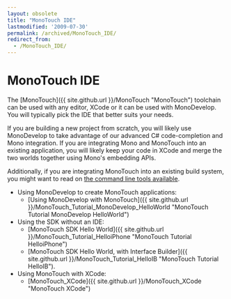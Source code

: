 ```yaml
---
layout: obsolete
title: "MonoTouch IDE"
lastmodified: '2009-07-30'
permalink: /archived/MonoTouch_IDE/
redirect_from:
  - /MonoTouch_IDE/
---
```


MonoTouch IDE
=============

The [MonoTouch]({{ site.github.url }}/MonoTouch "MonoTouch") toolchain can be used with any editor, XCode or it can be used with MonoDevelop. You will typically pick the IDE that better suits your needs.

If you are building a new project from scratch, you will likely use MonoDevelop to take advantage of our advanced C\# code-completion and Mono integration. If you are integrating Mono and MonoTouch into an existing application, you will likely keep your code in XCode and merge the two worlds together using Mono's embedding APIs.

Additionally, if you are integrating MonoTouch into an existing build system, you might want to read on [the command line tools available](#command-line-integration).

-   Using MonoDevelop to create MonoTouch applications:
    -   [Using MonoDevelop with MonoTouch]({{ site.github.url }}/MonoTouch_Tutorial_MonoDevelop_HelloWorld "MonoTouch Tutorial MonoDevelop HelloWorld")
-   Using the SDK without an IDE:
    -   [MonoTouch SDK Hello World]({{ site.github.url }}/MonoTouch_Tutorial_HelloiPhone "MonoTouch Tutorial HelloiPhone")
    -   [MonoTouch SDK Hello World, with Interface Builder]({{ site.github.url }}/MonoTouch_Tutorial_HelloIB "MonoTouch Tutorial HelloIB").
-   Using MonoTouch with XCode:
    -   [MonoTouch\_XCode]({{ site.github.url }}/MonoTouch_XCode "MonoTouch XCode")


